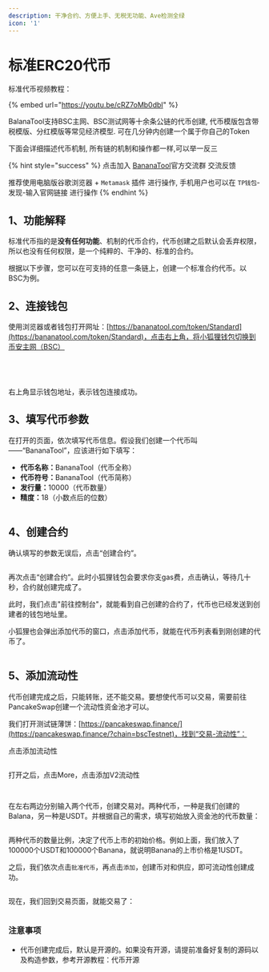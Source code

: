 ```yaml
---
description: 干净合约、方便上手、无税无功能、Ave检测全绿
icon: '1'
---
```


# 标准ERC20代币

标准代币视频教程：

{% embed url="https://youtu.be/cRZ7oMb0dbI" %}

BalanaTool支持BSC主网、BSC测试网等十余条公链的代币创建, 代币模版包含带税模版、分红模版等常见经济模型. 可在几分钟内创建一个属于你自己的Token

下面会详细描述代币机制, 所有链的机制和操作都一样,可以举一反三

{% hint style="success" %}
点击加入 [BananaTool](https://t.me/BananaTools)官方交流群 交流反馈

推荐使用电脑版谷歌浏览器 + `Metamask` 插件 进行操作, 手机用户也可以在 `TP钱包`-发现-输入官网链接 进行操作
{% endhint %}

## 1、功能解释 <a href="#id-1-gong-neng-jie-shi" id="id-1-gong-neng-jie-shi"></a>

标准代币指的是**没有任何功能**、机制的代币合约，代币创建之后默认会丢弃权限，所以也没有任何权限，是一个纯粹的、干净的、标准的合约。

根据以下步骤，您可以在可支持的任意一条链上，创建一个标准合约代币。以BSC为例。

## 2、连接钱包 <a href="#id-2-lian-jie-qian-bao" id="id-2-lian-jie-qian-bao"></a>

使用浏览器或者钱包打开网址：[https://bananatool.com/token/Standard](https://bananatool.com/token/Standard)，点击右上角，将小狐狸钱包切换到币安主网（BSC）

<figure><img src="../.gitbook/assets/image (299).png" alt=""><figcaption></figcaption></figure>

<figure><img src="../.gitbook/assets/image (300).png" alt=""><figcaption></figcaption></figure>

<figure><img src="../.gitbook/assets/image (302).png" alt=""><figcaption></figcaption></figure>

<figure><img src="../.gitbook/assets/image (303).png" alt=""><figcaption></figcaption></figure>

右上角显示钱包地址，表示钱包连接成功。

## 3、填写代币参数 <a href="#id-3-tian-xie-dai-bi-can-shu" id="id-3-tian-xie-dai-bi-can-shu"></a>

在打开的页面，依次填写代币信息。假设我们创建一个代币叫——“BananaTool”，应该进行如下填写：

* **代币名称：**&#x42;ananaTool（代币全称）
* **代币符号：**&#x42;ananaTool（代币简称）
* **发行量：**&#x31;0000（代币数量）
* **精度：**&#x31;8（小数点后的位数）

<figure><img src="../.gitbook/assets/image (304).png" alt=""><figcaption></figcaption></figure>

## 4、创建合约 <a href="#id-4-chuang-jian-he-yue" id="id-4-chuang-jian-he-yue"></a>

确认填写的参数无误后，点击“创建合约”。

<figure><img src="../.gitbook/assets/image (306).png" alt=""><figcaption></figcaption></figure>

再次点击“创建合约”。此时小狐狸钱包会要求你支gas费，点击确认，等待几十秒，合约就创建完成了。

此时，我们点击"前往控制台"，就能看到自己创建的合约了，代币也已经发送到创建者的钱包地址里。

小狐狸也会弹出添加代币的窗口，点击添加代币，就能在代币列表看到刚创建的代币了。

<figure><img src="../.gitbook/assets/image (307).png" alt=""><figcaption></figcaption></figure>

## 5、添加流动性 <a href="#id-5-tian-jia-liu-dong-xing" id="id-5-tian-jia-liu-dong-xing"></a>

代币创建完成之后，只能转账，还不能交易。要想使代币可以交易，需要前往PancakeSwap创建一个流动性资金池才可以。

我们打开测试链薄饼：[https://pancakeswap.finance/](https://pancakeswap.finance/?chain=bscTestnet)，找到“交易-流动性”：

点击添加流动性

<figure><img src="../.gitbook/assets/image (312).png" alt=""><figcaption></figcaption></figure>

打开之后，点击More，点击添加V2流动性

<figure><img src="../.gitbook/assets/image (313).png" alt=""><figcaption></figcaption></figure>

<figure><img src="../.gitbook/assets/image (314).png" alt=""><figcaption></figcaption></figure>

在左右两边分别输入两个代币，创建交易对。两种代币，一种是我们创建的Balana，另一种是USDT。并根据自己的需求，填写初始放入资金池的代币数量：

<figure><img src="../.gitbook/assets/image (315).png" alt=""><figcaption></figcaption></figure>

两种代币的数量比例，决定了代币上市的初始价格。例如上面，我们放入了100000个USDT和100000个Banana，就说明Banana的上市价格是1USDT。

之后，我们依次点击`批准代币`，再点击`添加`，创建币对和供应，即可流动性创建成功。

<figure><img src="../.gitbook/assets/image (316).png" alt=""><figcaption></figcaption></figure>

现在，我们回到交易页面，就能交易了：

<figure><img src="../.gitbook/assets/image (317).png" alt=""><figcaption></figcaption></figure>

### 注意事项 <a href="#zhu-yi-shi-xiang" id="zhu-yi-shi-xiang"></a>

* 代币创建完成后，默认是开源的。如果没有开源，请提前准备好复制的源码以及构造参数，参考开源教程：代币开源
